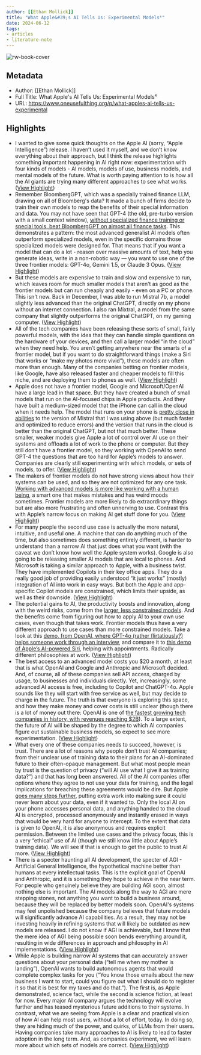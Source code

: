 ```yaml
---
author: [[Ethan Mollick]]
title: "What Apple&#39;s AI Tells Us: Experimental Models⁴"
date: 2024-06-12
tags: 
- articles
- literature-note
---
```

![rw-book-cover](https://substackcdn.com/image/fetch/f_auto,q_auto:good,fl_progressive:steep/https%3A%2F%2Fsubstack-post-media.s3.amazonaws.com%2Fpublic%2Fimages%2Fb3c7c224-4e28-49c0-ac16-5178fdfa4d15_1376x864.png)

## Metadata
- Author: [[Ethan Mollick]]
- Full Title: What Apple's AI Tells Us: Experimental Models⁴
- URL: https://www.oneusefulthing.org/p/what-apples-ai-tells-us-experimental

## Highlights
- I wanted to give some quick thoughts on the Apple AI (sorry, “Apple Intelligence”) release. I haven’t used it myself, and we don’t know everything about their approach, but I think the release highlights something important happening in AI right now: experimentation with four kinds of models - AI models, models of use, business models, and mental models of the future. What is worth paying attention to is how all the AI giants are trying many different approaches to see what works. ([View Highlight](https://read.readwise.io/read/01j057tc0kk8f8evr6yvt7b3em))
- Remember BloombergGPT, which was a specially trained finance LLM, drawing on all of Bloomberg's data? It made a bunch of firms decide to train their own models to reap the benefits of their special information and data. You may not have seen that GPT-4 (the old, pre-turbo version with a small context window), [without specialized finance training or special tools, beat BloombergGPT on almost all finance tasks](https://arxiv.org/pdf/2305.05862). This demonstrates a pattern: the most advanced generalist AI models often outperform specialized models, even in the specific domains those specialized models were designed for. That means that if you want a model that can do a lot - reason over massive amounts of text, help you generate ideas, write in a non-robotic way — you want to use one of the three frontier models: GPT-4o, Gemini 1.5, or Claude 3 Opus. ([View Highlight](https://read.readwise.io/read/01j057tvr03yzfn92t00jxd1tb))
- But these models are expensive to train and slow and expensive to run, which leaves room for much smaller models that aren’t as good as the frontier models but can run cheaply and easily - even on a PC or phone. This isn't new. Back in December, I was able to run Mistral 7b, a model slightly less advanced than the original ChatGPT, directly on my phone without an internet connection. I also ran Mixtral, a model from the same company that slightly outperforms the original ChatGPT, on my gaming computer. ([View Highlight](https://read.readwise.io/read/01j057vprva5h3mp0rd2yvye0j))
- All of the tech companies have been releasing these sorts of small, fairly powerful models, with the idea that they can handle simple questions on the hardware of your devices, and then call a larger model “in the cloud” when they need help. You aren’t getting anywhere near the smarts of a frontier model, but if you want to do straightforward things (make a Siri that works or “make my photos more vivid”), these models are often more than enough. Many of the companies betting on frontier models, like Google, have also released faster and cheaper models to fill this niche, and are deploying them to phones as well. ([View Highlight](https://read.readwise.io/read/01j057w7a63vrbwxcdnr47z5xd))
- Apple does not have a frontier model, Google and Microsoft/OpenAI have a large lead in that space. But they have created a bunch of small models that run on the AI-focused chips in Apple products. And they have built a medium-sized model that the iPhone can call in the cloud when it needs help. The model that runs on your phone is [pretty close in abilities](https://machinelearning.apple.com/research/introducing-apple-foundation-models) to the version of Mistral that I was using above (but much faster and optimized to reduce errors) and the version that runs in the cloud is better than the original ChatGPT, but not that much better. These smaller, weaker models give Apple a lot of control over AI use on their systems and offloads a lot of work to the phone or computer. But they still don’t have a frontier model, so they working with OpenAI to send GPT-4 the questions that are too hard for Apple’s models to answer. Companies are clearly still experimenting with which models, or sets of models, to offer. ([View Highlight](https://read.readwise.io/read/01j057wmwj8m2ckaw4fxh040s7))
- The makers of frontier models do not have strong views about how their systems can be used, and so they are not optimized for any one task. [Working with advanced models is more like working with a human being](https://www.oneusefulthing.org/p/on-the-necessity-of-a-sin), a smart one that makes mistakes and has weird moods sometimes. Frontier models are more likely to do extraordinary things but are also more frustrating and often unnerving to use. Contrast this with Apple’s narrow focus on making AI get stuff done for you. ([View Highlight](https://read.readwise.io/read/01j057y49axeekteyc799gbatb))
- For many people the second use case is actually the more natural, intuitive, and useful one. A machine that can do anything much of the time, but also sometimes does something entirely different, is harder to understand than a narrow AI that just does what you want (with the caveat we don’t know how well the Apple system works). Google is also going to be releasing smaller AI models that are local to phones. And Microsoft is taking a similar approach to Apple, with a business twist. They have implemented Copilots in their key office apps. They do a really good job of providing easily understood “it just works” (mostly) integration of AI into work in easy ways. But both the Apple and app-specific Copilot models are constrained, which limits their upside, as well as their downside. ([View Highlight](https://read.readwise.io/read/01j057zbg3s8txht2gwk928xsp))
- The potential gains to AI, the productivity boosts and innovation, along with the weird risks, come from the [larger, less constrained models](https://www.oneusefulthing.org/p/superhuman). And the benefits come from figuring out how to apply AI to your own use cases, even though that takes work. Frontier models thus have a very different approach to use cases than more constrained models. Take a look at this [demo, from OpenAI, where GPT-4o (rather flirtatiously?) helps someone work through an interview,](https://www.youtube.com/watch?v=wfAYBdaGVxs) and compare it to [this demo of Apple’s AI-powered Siri](https://youtu.be/Q_EYoV1kZWk?si=lspCJUSZed9se-QR), helping with appointments. Radically different philosophies at work. ([View Highlight](https://read.readwise.io/read/01j057zqppqk1g5e9wagps1evd))
- The best access to an advanced model costs you $20 a month, at least that is what OpenAI and Google and Anthropic and Microsoft decided. And, of course, all of these companies sell API access, charged by usage, to businesses and individuals directly. Yet, increasingly, some advanced AI access is free, including to Copilot and ChatGPT-4o. Apple sounds like they will start with free service as well, but may decide to charge in the future. The truth is that everyone is exploring this space, and how they make money and cover costs is still unclear (though there is a lot of money out there: OpenAI is one of t[he fastest growing tech companies in history, with revenues reaching $2B](https://www.ft.com/content/81ac0e78-5b9b-43c2-b135-d11c47480119)). To a large extent, the future of AI will be shaped by the degree to which AI companies figure out sustainable business models, so expect to see more experimentation. ([View Highlight](https://read.readwise.io/read/01j05807892r8xxe4k4taqxsfw))
- What every one of these companies needs to succeed, however, is trust. There are a lot of reasons why people don’t trust AI companies; from their unclear use of training data to their plans for an AI-dominated future to their often-opaque management. But what most people mean by trust is the question of privacy (“will AI use what I give it as training data?”) and that has long been answered. All of the AI companies offer options where they agree to not use your data for training, and the legal implications for breaching these agreements would be dire. But Apple [goes many steps further](https://security.apple.com/blog/private-cloud-compute/), putting extra work into making sure it could never learn about your data, even if it wanted to. Only the local AI on your phone accesses personal data, and anything handed to the cloud AI is encrypted, processed anonymously and instantly erased in ways that would be very hard for anyone to intercept. To the extent that data is given to OpenAI, it is also anonymous and requires explicit permission. Between the limited use cases and the privacy focus, this is a very “ethical” use of AI (though we still know little about Apple’s training data). We will see if that is enough to get the public to trust AI more. ([View Highlight](https://read.readwise.io/read/01j05818fnmbjns5x2yssgda97))
- There is a specter haunting all AI development, the specter of AGI - Artificial General Intelligence, the hypothetical machine better than humans at every intellectual tasks. This is the explicit goal of OpenAI and Anthropic, and it is something they hope to achieve in the near term. For people who genuinely believe they are building AGI soon, almost nothing else is important. The AI models along the way to AGI are mere stepping stones, not anything you want to build a business around, because they will be replaced by better models soon. OpenAI's systems may feel unpolished because the company believes that future models will significantly advance AI capabilities. As a result, they may not be investing heavily in refining systems that will likely be outdated as new models are released. I do not know if AGI is achievable, but I know that the mere idea of AGI being possible soon bends everything around it, resulting in wide differences in approach and philosophy in AI implementations. ([View Highlight](https://read.readwise.io/read/01j0582159d2yy4vnhqmb6fx58))
- While Apple is building narrow AI systems that can accurately answer questions about your personal data (“tell me when my mother is landing”), OpenAI wants to build autonomous agents that would complete complex tasks for you (“You know those emails about the new business I want to start, could you figure out what I should do to register it so that it is best for my taxes and do that.”). The first is, as Apple demonstrated, science fact, while the second is science fiction, at least for now. Every major AI company argues the technology will evolve further and has teased mysterious future additions to their systems. In contrast, what we are seeing from Apple is a clear and practical vision of how AI can help most users, without a lot of effort, today. In doing so, they are hiding much of the power, and quirks, of LLMs from their users. Having companies take many approaches to AI is likely to lead to faster adoption in the long term. And, as companies experiment, we will learn more about which sets of models are correct. ([View Highlight](https://read.readwise.io/read/01j0582efap0ct52m5k7fjc59x))
